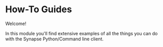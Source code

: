 # How-To Guides
Welcome!

In this module you'll find extensive examples of all the things you can do with the
Synapse Python/Command line client.
